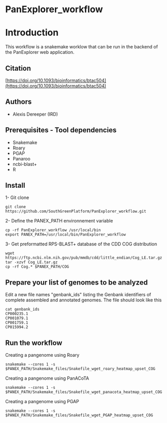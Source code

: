 # PanExplorer_workflow

# Introduction

This workflow is a snakemake worklow that can be run in the backend of the PanExplorer web application.


## Citation

[https://doi.org/10.1093/bioinformatics/btac504](https://doi.org/10.1093/bioinformatics/btac504)

## Authors

* Alexis Dereeper (IRD)

## Prerequisites - Tool dependencies

- Snakemake
- Roary
- PGAP
- Panaroo
- ncbi-blast+
- R

## Install

1- Git clone

```
git clone https://github.com/SouthGreenPlatform/PanExplorer_workflow.git
```

2- Define the PANEX_PATH environnement variable

```
cp -rf PanExplorer_workflow /usr/local/bin
export PANEX_PATH=/usr/local/bin/PanExplorer_workflow
```

3- Get preformatted RPS-BLAST+ database of the CDD COG distribution

```
wget https://ftp.ncbi.nlm.nih.gov/pub/mmdb/cdd/little_endian/Cog_LE.tar.gz
tar -xzvf Cog_LE.tar.gz
cp -rf Cog.* $PANEX_PATH/COG
```

## Prepare your list of genomes to be analyzed

Edit a new file names "genbank_ids" listing the Genbank identifiers of complete assembled and annotated genomes.
The file should look like this
```
cat genbank_ids
CP000235.1
CP001079.1
CP001759.1
CP015994.2
```


## Run the workflow

Creating a pangenome using Roary

```
snakemake --cores 1 -s $PANEX_PATH/Snakemake_files/Snakefile_wget_roary_heatmap_upset_COG
```

Creating a pangenome using PanACoTA

```
snakemake --cores 1 -s $PANEX_PATH/Snakemake_files/Snakefile_wget_panacota_heatmap_upset_COG
```

Creating a pangenome using PGAP

```
snakemake --cores 1 -s $PANEX_PATH/Snakemake_files/Snakefile_wget_PGAP_heatmap_upset_COG
```

